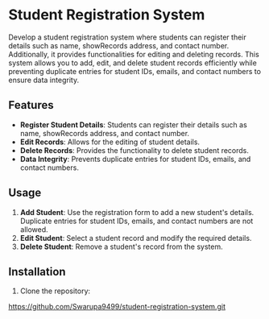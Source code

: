 # Student Registration System

Develop a student registration system where students can register their details such as name, showRecords address, and contact number. Additionally, it provides functionalities for editing and deleting records. This system allows you to add, edit, and delete student records efficiently while preventing duplicate entries for student IDs, emails, and contact numbers to ensure data integrity.

## Features

- **Register Student Details**: Students can register their details such as name, showRecords address, and contact number.
- **Edit Records**: Allows for the editing of student details.
- **Delete Records**: Provides the functionality to delete student records.
- **Data Integrity**: Prevents duplicate entries for student IDs, emails, and contact numbers.

## Usage

1. **Add Student**: Use the registration form to add a new student's details. Duplicate entries for student IDs, emails, and contact numbers are not allowed.
2. **Edit Student**: Select a student record and modify the required details.
3. **Delete Student**: Remove a student's record from the system.

## Installation

1. Clone the repository:

https://github.com/Swarupa9499/student-registration-system.git
